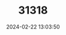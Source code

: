 ---
title: "31318"
category: "Alstonia spatulata"
draft: false
date: 2024-02-22 13:03:50
languages:
  English: ["Hard Milkwood", "Milky Pine", "Siamese Balsa"]
  Thai: ["Teenpet Phru", "Thia"]
---